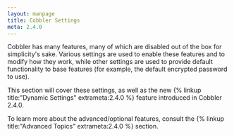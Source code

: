 ```yaml
---
layout: manpage
title: Cobbler Settings
meta: 2.4.0
---
```


Cobbler has many features, many of which are disabled out of the box for simplicity's sake. Various settings are used to enable these features and to modify how they work, while other settings are used to provide default functionality to base features (for example, the default encrypted password to use). 

This section will cover these settings, as well as the new {% linkup title:"Dynamic Settings" extrameta:2.4.0 %} feature introduced in Cobbler 2.4.0.

To learn more about the advanced/optional features, consult the {% linkup title:"Advanced Topics" extrameta:2.4.0 %} section.
